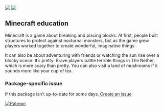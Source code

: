 [![](https://img.shields.io/chocolatey/v/minecraft-education?color=green&label=minecraft-education)](https://chocolatey.org/packages/minecraft-education) [![](https://img.shields.io/chocolatey/dt/minecraft-education)](https://chocolatey.org/packages/minecraft-education)

## Minecraft education
Minecraft is a game about breaking and placing blocks. At first, people built structures to protect against nocturnal
monsters, but as the game grew players worked together to create wonderful, imaginative things.

It can also be about adventuring with friends or watching the sun rise over a blocky ocean. It’s pretty. Brave 
players battle terrible things in The Nether, which is more scary than pretty. You can also visit a land of mushrooms 
if it sounds more like your cup of tea.

### Package-specific issue
If this package isn't up-to-date for some days, [Create an issue](https://github.com/tunisiano187/Chocolatey-packages/issues/new/choose)

[![Patreon](https://cdn.jsdelivr.net/gh/tunisiano187/Chocolatey-packages@d15c4e19c709e7148588d4523ffc6dd3cd3c7e5e/icons/patreon.png)](https://www.patreon.com/bePatron?u=39585820)